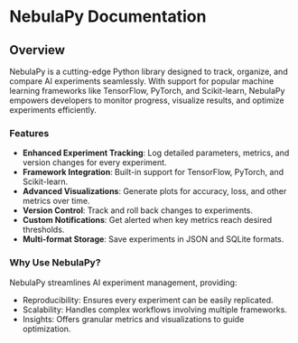 # NebulaPy Documentation

## Overview

NebulaPy is a cutting-edge Python library designed to track, organize, and compare AI experiments seamlessly. With support for popular machine learning frameworks like TensorFlow, PyTorch, and Scikit-learn, NebulaPy empowers developers to monitor progress, visualize results, and optimize experiments efficiently.

### Features

- **Enhanced Experiment Tracking**: Log detailed parameters, metrics, and version changes for every experiment.
- **Framework Integration**: Built-in support for TensorFlow, PyTorch, and Scikit-learn.
- **Advanced Visualizations**: Generate plots for accuracy, loss, and other metrics over time.
- **Version Control**: Track and roll back changes to experiments.
- **Custom Notifications**: Get alerted when key metrics reach desired thresholds.
- **Multi-format Storage**: Save experiments in JSON and SQLite formats.

### Why Use NebulaPy?

NebulaPy streamlines AI experiment management, providing:

- Reproducibility: Ensures every experiment can be easily replicated.
- Scalability: Handles complex workflows involving multiple frameworks.
- Insights: Offers granular metrics and visualizations to guide optimization.
